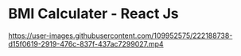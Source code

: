 # BMI Calculater - React Js



https://user-images.githubusercontent.com/109952575/222188738-d15f0619-2919-476c-837f-437ac7299027.mp4



